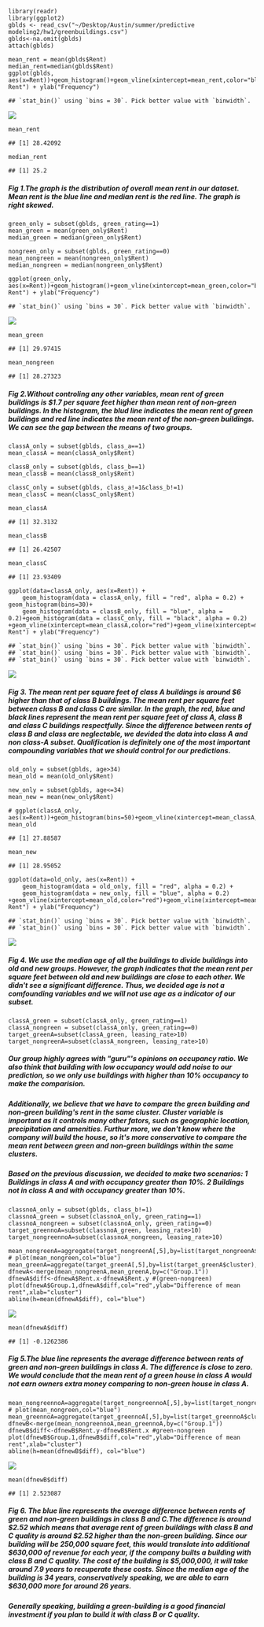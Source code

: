     library(readr)
    library(ggplot2)
    gblds <- read_csv("~/Desktop/Austin/summer/predictive modeling2/hw1/greenbuildings.csv")
    gblds<-na.omit(gblds)
    attach(gblds)

    mean_rent = mean(gblds$Rent)
    median_rent=median(gblds$Rent)
    ggplot(gblds, aes(x=Rent))+geom_histogram()+geom_vline(xintercept=mean_rent,color="blue")+geom_vline(xintercept=median_rent,color="red")+xlab("Mean Rent") + ylab("Frequency")

    ## `stat_bin()` using `bins = 30`. Pick better value with `binwidth`.

![](exercise1_v2_files/figure-markdown_strict/unnamed-chunk-2-1.png)

    mean_rent

    ## [1] 28.42092

    median_rent

    ## [1] 25.2

##### Fig 1.The graph is the distribution of overall mean rent in our dataset. Mean rent is the blue line and median rent is the red line. The graph is right skewed.

    green_only = subset(gblds, green_rating==1)
    mean_green = mean(green_only$Rent)
    median_green = median(green_only$Rent)

    nongreen_only = subset(gblds, green_rating==0)
    mean_nongreen = mean(nongreen_only$Rent)
    median_nongreen = median(nongreen_only$Rent)

    ggplot(green_only, aes(x=Rent))+geom_histogram()+geom_vline(xintercept=mean_green,color="blue")+geom_vline(xintercept=mean_nongreen,color="red")+xlab("Mean Rent") + ylab("Frequency")

    ## `stat_bin()` using `bins = 30`. Pick better value with `binwidth`.

![](exercise1_v2_files/figure-markdown_strict/unnamed-chunk-3-1.png)

    mean_green

    ## [1] 29.97415

    mean_nongreen

    ## [1] 28.27323

##### Fig 2.Without controling any other variables, mean rent of green buildings is $1.7 per square feet higher than mean rent of non-green buildings. In the histogram, the blud line indicates the mean rent of green buildings and red line indicates the mean rent of the non-green buildings. We can see the gap between the means of two groups.

    classA_only = subset(gblds, class_a==1)
    mean_classA = mean(classA_only$Rent)

    classB_only = subset(gblds, class_b==1)
    mean_classB = mean(classB_only$Rent)

    classC_only = subset(gblds, class_a!=1&class_b!=1)
    mean_classC = mean(classC_only$Rent)

    mean_classA

    ## [1] 32.3132

    mean_classB

    ## [1] 26.42507

    mean_classC

    ## [1] 23.93409

    ggplot(data=classA_only, aes(x=Rent)) +
        geom_histogram(data = classA_only, fill = "red", alpha = 0.2) + geom_histogram(bins=30)+
        geom_histogram(data = classB_only, fill = "blue", alpha = 0.2)+geom_histogram(data = classC_only, fill = "black", alpha = 0.2) +geom_vline(xintercept=mean_classA,color="red")+geom_vline(xintercept=mean_classB,color="blue")+geom_vline(xintercept=mean_classC,color="black")+xlab("Mean Rent") + ylab("Frequency")

    ## `stat_bin()` using `bins = 30`. Pick better value with `binwidth`.
    ## `stat_bin()` using `bins = 30`. Pick better value with `binwidth`.
    ## `stat_bin()` using `bins = 30`. Pick better value with `binwidth`.

![](exercise1_v2_files/figure-markdown_strict/unnamed-chunk-4-1.png)

##### Fig 3. The mean rent per square feet of class A buildings is around $6 higher than that of class B buildings. The mean rent per square feet between class B and class C are similar. In the graph, the red, blue and black lines represent the mean rent per square feet of class A, class B and class C buildings respectfully. Since the difference between rents of class B and class are neglectable, we devided the data into class A and non class-A subset. Qualification is definitely one of the most important compounding variables that we should control for our predictions.

    old_only = subset(gblds, age>34)
    mean_old = mean(old_only$Rent)

    new_only = subset(gblds, age<=34)
    mean_new = mean(new_only$Rent)

    # ggplot(classA_only, aes(x=Rent))+geom_histogram(bins=50)+geom_vline(xintercept=mean_classA,color="blue")+geom_vline(xintercept=mean_classB,color="red")
    mean_old

    ## [1] 27.88587

    mean_new

    ## [1] 28.95052

    ggplot(data=old_only, aes(x=Rent)) + 
        geom_histogram(data = old_only, fill = "red", alpha = 0.2) + 
        geom_histogram(data = new_only, fill = "blue", alpha = 0.2) +geom_vline(xintercept=mean_old,color="red")+geom_vline(xintercept=mean_new,color="blue")+xlab("Mean Rent") + ylab("Frequency")

    ## `stat_bin()` using `bins = 30`. Pick better value with `binwidth`.
    ## `stat_bin()` using `bins = 30`. Pick better value with `binwidth`.

![](exercise1_v2_files/figure-markdown_strict/unnamed-chunk-5-1.png)

##### Fig 4. We use the median age of all the buildings to divide buildings into old and new groups. However, the graph indicates that the mean rent per square feet between old and new buildings are close to each other. We didn't see a significant difference. Thus, we decided age is not a comfounding variables and we will not use age as a indicator of our subset.

    classA_green = subset(classA_only, green_rating==1)
    classA_nongreen = subset(classA_only, green_rating==0)
    target_greenA=subset(classA_green, leasing_rate>10)
    target_nongreenA=subset(classA_nongreen, leasing_rate>10)

##### Our group highly agrees with "guru"'s opinions on occupancy ratio. We also think that building with low occupancy would add noise to our prediction, so we only use buildings with higher than 10% occupancy to make the comparision.

##### Additionally, we believe that we have to compare the green building and non-green building's rent in the same cluster. Cluster variable is important as it controls many other fators, such as geographic location, precipitation and amenities. Furthur more, we don't know where the company will build the house, so it's more conservative to compare the mean rent between green and non-green buildings within the same clusters.

##### Based on the previous discussion, we decided to make two scenarios: 1 Buildings in class A and with occupancy greater than 10%. 2 Buildings not in class A and with occupancy greater than 10%.

    classnoA_only = subset(gblds, class_b!=1)
    classnoA_green = subset(classnoA_only, green_rating==1)
    classnoA_nongreen = subset(classnoA_only, green_rating==0)
    target_greennoA=subset(classnoA_green, leasing_rate>10)
    target_nongreennoA=subset(classnoA_nongreen, leasing_rate>10)

    mean_nongreenA=aggregate(target_nongreenA[,5],by=list(target_nongreenA$cluster),mean)
    # plot(mean_nongreen,col="blue")
    mean_greenA=aggregate(target_greenA[,5],by=list(target_greenA$cluster),mean)
    dfnewA<-merge(mean_nongreenA,mean_greenA,by=c("Group.1"))
    dfnewA$diff<-dfnewA$Rent.x-dfnewA$Rent.y #(green-nongreen)
    plot(dfnewA$Group.1,dfnewA$diff,col="red",ylab="Difference of mean rent",xlab="cluster")
    abline(h=mean(dfnewA$diff), col="blue")

![](exercise1_v2_files/figure-markdown_strict/difference%20for%20class%20A-1.png)

    mean(dfnewA$diff)

    ## [1] -0.1262386

##### Fig 5.The blue line represents the average difference between rents of green and non-green buildings in class A. The difference is close to zero. We would conclude that the mean rent of a green house in class A would not earn owners extra money comparing to non-green house in class A.

    mean_nongreennoA=aggregate(target_nongreennoA[,5],by=list(target_nongreennoA$cluster),mean)
    # plot(mean_nongreen,col="blue")
    mean_greennoA=aggregate(target_greennoA[,5],by=list(target_greennoA$cluster),mean)
    dfnewB<-merge(mean_nongreennoA,mean_greennoA,by=c("Group.1"))
    dfnewB$diff<-dfnewB$Rent.y-dfnewB$Rent.x #green-nongreen
    plot(dfnewB$Group.1,dfnewB$diff,col="red",ylab="Difference of mean rent",xlab="cluster")
    abline(h=mean(dfnewB$diff), col="blue")

![](exercise1_v2_files/figure-markdown_strict/difference%20for%20class%20B-1.png)

    mean(dfnewB$diff)

    ## [1] 2.523087

##### Fig 6. The blue line represents the average difference between rents of green and non-green buildings in class B and C.The difference is around $2.52 which means that average rent of green buildings with class B and C quality is around $2.52 higher than the non-green building. Since our building will be 250,000 square feet, this would translate into additional $630,000 of revenue for each year, if the company builts a building with class B and C quality. The cost of the building is $5,000,000, it will take around 7.9 years to recuperate these costs. Since the median age of the building is 34 years, conservatively speaking, we are able to earn $630,000 more for around 26 years.

##### Generally speaking, building a green-building is a good financial investment if you plan to build it with class B or C quality.
